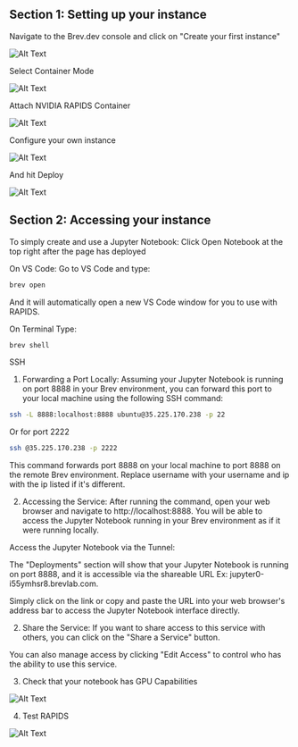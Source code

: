 ## Section 1: Setting up your instance

Navigate to the Brev.dev console and click on "Create your first instance"

![Alt Text](/_static/images/platforms/brev/brev1.png)

Select Container Mode

![Alt Text](/_static/images/platforms/brev/brev2.png)

Attach NVIDIA RAPIDS Container

![Alt Text](/_static/images/platforms/brev/brev3.png)

Configure your own instance 

![Alt Text](/_static/images/platforms/brev/brev4.png)

And hit Deploy

![Alt Text](/_static/images/platforms/brev/brev5.png)

## Section 2: Accessing your instance

To simply create and use a Jupyter Notebook:
Click Open Notebook at the top right after the page has deployed


On VS Code:
Go to VS Code and type: 
```bash
brev open 
```
And it will automatically open a new VS Code window for you to use with RAPIDS. 


On Terminal 
Type: 
```bash
brev shell 
```

SSH
1. Forwarding a Port Locally:
Assuming your Jupyter Notebook is running on port 8888 in your Brev environment, you can forward this port to your local machine using the following SSH command:
```bash
ssh -L 8888:localhost:8888 ubuntu@35.225.170.238 -p 22
```
Or for port 2222
```bash
ssh @35.225.170.238 -p 2222
```

This command forwards port 8888 on your local machine to port 8888 on the remote Brev environment.
Replace username with your username and ip with the ip listed if it's different.

2. Accessing the Service:
After running the command, open your web browser and navigate to http://localhost:8888. You will be able to access the Jupyter Notebook running in your Brev environment as if it were running locally.

Access the Jupyter Notebook via the Tunnel:

The "Deployments" section will show that your Jupyter Notebook is running on port 8888, and it is accessible via the shareable URL Ex: jupyter0-i55ymhsr8.brevlab.com.

Simply click on the link or copy and paste the URL into your web browser's address bar to access the Jupyter Notebook interface directly.

2. Share the Service:
If you want to share access to this service with others, you can click on the "Share a Service" button.

You can also manage access by clicking "Edit Access" to control who has the ability to use this service.

3. Check that your notebook has GPU Capabilities

![Alt Text](/_static/images/platforms/brev/brev6.png)

4. Test RAPIDS

![Alt Text](/_static/images/platforms/brev/brev7.png)

